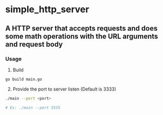 # simple_http_server
A HTTP server that accepts requests and does some math operations with the URL arguments and request body
---
### Usage
1. Build
```bash
go build main.go
```
2. Provide the port to server listen (Default is 3333)
```bash
./main --port <port>

# Ex: ./main --port 5555
```
